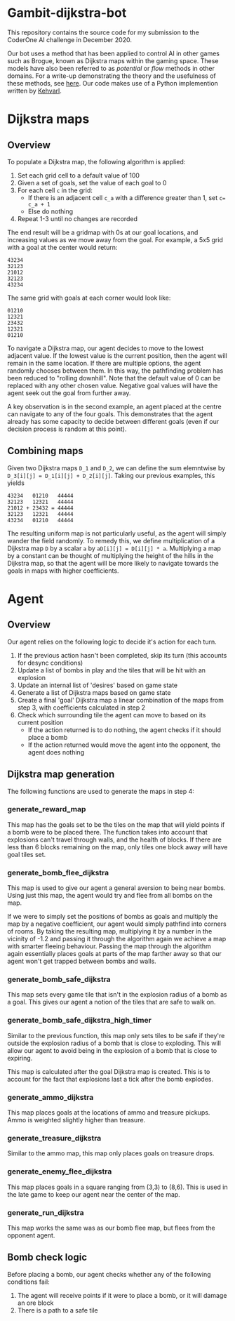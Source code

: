 # Gambit-dijkstra-bot
This repository contains the source code for my submission to the CoderOne AI challenge in December 2020.

Our bot uses a method that has been applied to control AI in other games such as Brogue, known as Dijkstra maps within the gaming space. These models have also been referred to as _potential_ or _flow_ methods in other domains. For a write-up demonstrating the theory and the usefulness of these methods, see [here](http://www.roguebasin.com/index.php?title=The_Incredible_Power_of_Dijkstra_Maps). Our code makes use of a Python implemention written by [Kehvarl](https://github.com/Kehvarl/Dijkstra). 

# Dijkstra maps
## Overview

To populate a Dijkstra map, the following algorithm is applied:

1. Set each grid cell to a default value of 100
2. Given a set of goals, set the value of each goal to 0
3. For each cell `c` in the grid:
    - If there is an adjacent cell `c_a` with a difference greater than 1, set `c= c_a + 1`
    - Else do nothing
4. Repeat 1-3 until no changes are recorded

The end result will be a gridmap with 0s at our goal locations, and increasing values as we move away from the goal. For example, a 5x5 grid with a goal at the center would return:

```
43234
32123
21012
32123
43234
```

The same grid with goals at each corner would look like:

```
01210
12321
23432
12321
01210
```

To navigate a Dijkstra map, our agent decides to move to the lowest adjacent value. If the lowest value is the current position, then the agent will remain in the same location. If there are multiple options, the agent randomly chooses between them. In this way, the pathfinding problem has been reduced to "rolling downhill". Note that the default value of 0 can be replaced with any other chosen value. Negative goal values will have the agent seek out the goal from further away.

A key observation is in the second example, an agent placed at the centre can navigate to any of the four goals. This demonstrates that the agent already has some capacity to decide between different goals (even if our decision process is random at this point). 

## Combining maps
Given two Dijkstra maps `D_1` and `D_2`, we can define the sum elemntwise by `D_3[i][j] = D_1[i][j] + D_2[i][j]`. Taking our previous examples, this yields

```
43234   01210   44444
32123   12321   44444 
21012 + 23432 = 44444 
32123   12321   44444 
43234   01210   44444
```

The resulting uniform map is not particularly useful, as the agent will simply wander the field randomly. To remedy this, we define multiplication of a Dijkstra map `D` by a scalar `a` by `aD[i][j] = D[i][j] * a`. Multiplying a map by a constant can be thought of multiplying the height of the hills in the Dijkstra map, so that the agent will be more likely to navigate towards the goals in maps with higher coefficients. 

# Agent
## Overview

Our agent relies on the following logic to decide it's action for each turn.

1. If the previous action hasn't been completed, skip its turn (this accounts for desync conditions)
2. Update a list of bombs in play and the tiles that will be hit with an explosion
2. Update an internal list of 'desires' based on game state
3. Generate a list of Dijkstra maps based on game state
4. Create a final 'goal' Dijkstra map a linear combination of the maps from step 3, with coefficients calculated in step 2
5. Check which surrounding tile the agent can move to based on its current position
    * If the action returned is to do nothing, the agent checks if it should place a bomb
    * If the action returned would move the agent into the opponent, the agent does nothing

## Dijkstra map generation
The following functions are used to generate the maps in step 4:

### generate_reward_map
This map has the goals set to be the tiles on the map that will yield points if a bomb were to be placed there. The function takes into account that explosions can't travel through walls, and the health of blocks. If there are less than 6 blocks remaining on the map, only tiles one block away will have goal tiles set.

### generate_bomb_flee_dijkstra

This map is used to give our agent a general aversion to being near bombs. Using just this map, the agent would try and flee from all bombs on the map.

If we were to simply set the positions of bombs as goals and multiply the map by a negative coefficient, our agent would simply pathfind into corners of rooms. By taking the resulting map, multiplying it by a number in the vicinity of -1.2 and passing it through the algorithm again we achieve a map with smarter fleeing behaviour. Passing the map through the algorithm again essentially places goals at parts of the map farther away so that our agent won't get trapped between bombs and walls.

### generate_bomb_safe_dijkstra
This map sets every game tile that isn't in the explosion radius of a bomb as a goal. This gives our agent a notion of the tiles that are safe to walk on.

### generate_bomb_safe_dijkstra_high_timer

Similar to the previous function, this map only sets tiles to be safe if they're outside the explosion radius of a bomb that is close to exploding. This will allow our agent to avoid being in the explosion of a bomb that is close to expiring. 

This map is calculated after the goal Dijkstra map is created. This is to account for the fact that explosions last a tick after the bomb explodes.

### generate_ammo_dijkstra

This map places goals at the locations of ammo and treasure pickups. Ammo is weighted slightly higher than treasure.

### generate_treasure_dijkstra

Similar to the ammo map, this map only places goals on treasure drops.

### generate_enemy_flee_dijkstra
This map places goals in a square ranging from (3,3) to (8,6). This is used in the late game to keep our agent near the center of the map.

### generate_run_dijkstra
This map works the same was as our bomb flee map, but flees from the opponent agent.

## Bomb check logic
Before placing a bomb, our agent checks whether any of the following conditions fail:

1. The agent will receive points if it were to place a bomb, or it will damage an ore block
2. There is a path to a safe tile 


